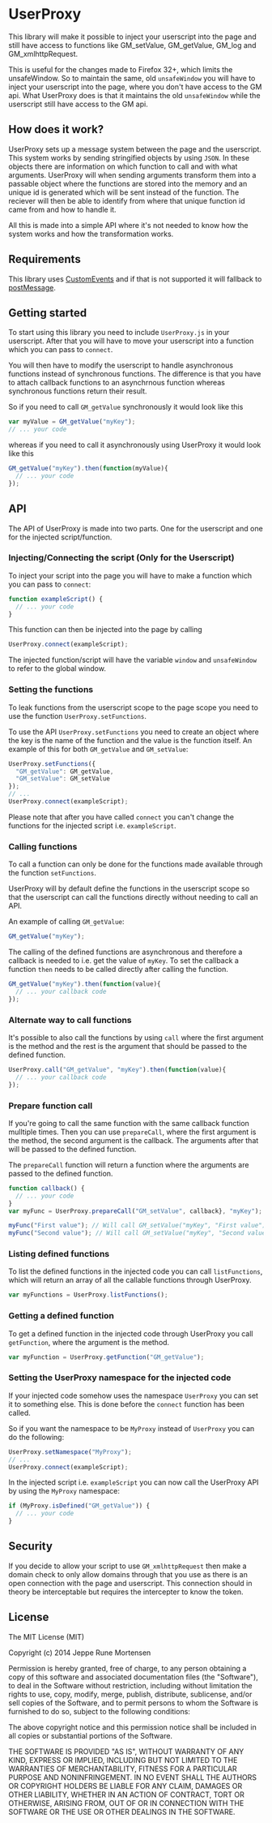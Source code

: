 UserProxy
==============
This library will make it possible to inject your userscript into the page and still
have access to functions like GM_setValue, GM_getValue, GM_log and GM_xmlhttpRequest.

This is useful for the changes made to Firefox 32+, which limits the unsafeWindow. So
to maintain the same, old `unsafeWindow` you will have to inject your userscript into
the page, where you don't have access to the GM api. What UserProxy does is that it
maintains the old `unsafeWindow` while the userscript still have access to the GM api.

How does it work?
-----------------
UserProxy sets up a message system between the page and the userscript. This system
works by sending stringified objects by using `JSON`. In these objects there are
information on which function to call and with what arguments. UserProxy will when
sending arguments transform them into a passable object where the functions are
stored into the memory and an unique id is generated which will be sent instead
of the function. The reciever will then be able to identify from where that
unique function id came from and how to handle it.

All this is made into a simple API where it's not needed to know how the system
works and how the transformation works.

Requirements
------------
This library uses [CustomEvents](https://developer.mozilla.org/en/docs/Web/API/CustomEvent)
and if that is not supported it will fallback to
[postMessage](https://developer.mozilla.org/en-US/docs/Web/API/Window.postMessage).

Getting started
---------------
To start using this library you need to include `UserProxy.js` in your userscript.
After that you will have to move your userscript into a function which you can
pass to `connect`.

You will then have to modify the userscript to handle asynchronous functions instead
of synchronous functions. The difference is that you have to attach callback functions
to an asynchrnous function whereas synchronous functions return their result.

So if you need to call `GM_getValue` synchronously it would look like this
```JavaScript
var myValue = GM_getValue("myKey");
// ... your code
```

whereas if you need to call it asynchronously using UserProxy it would look like this
```JavaScript
GM_getValue("myKey").then(function(myValue){
  // ... your code
});
```

API
---
The API of UserProxy is made into two parts. One for the userscript and one for
the injected script/function.

### Injecting/Connecting the script (Only for the Userscript)
To inject your script into the page you will have to make a function which you can
pass to `connect`:
```JavaScript
function exampleScript() {
  // ... your code
}
```

This function can then be injected into the page by calling
```JavaScript
UserProxy.connect(exampleScript);
```

The injected function/script will have the variable `window` and `unsafeWindow`
to refer to the global window.

### Setting the functions
To leak functions from the userscript scope to the page scope you need to use the
function `UserProxy.setFunctions`.

To use the API `UserProxy.setFunctions` you need to create an object where the
key is the name of the function and the value is the function itself.
An example of this for both `GM_getValue` and `GM_setValue`:
```JavaScript
UserProxy.setFunctions({
  "GM_getValue": GM_getValue,
  "GM_setValue": GM_setValue
});
// ...
UserProxy.connect(exampleScript);
```

Please note that after you have called `connect` you can't change the functions
for the injected script i.e. `exampleScript`.

### Calling functions
To call a function can only be done for the functions made available through the
function `setFunctions`.

UserProxy will by default define the functions in the userscript scope so that
the userscript can call the functions directly without needing to call an API.

An example of calling `GM_getValue`:
```JavaScript
GM_getValue("myKey");
```

The calling of the defined functions are asynchronous and therefore a callback
is needed to i.e. get the value of `myKey`. To set the callback a function
`then` needs to be called directly after calling the function.

```JavaScript
GM_getValue("myKey").then(function(value){
  // ... your callback code
});
```

### Alternate way to call functions
It's possible to also call the functions by using `call` where the first argument
is the method and the rest is the argument that should be passed to the defined
function.

```JavaScript
UserProxy.call("GM_getValue", "myKey").then(function(value){
  // ... your callback code
});
```

### Prepare function call
If you're going to call the same function with the same callback function mulltiple
times. Then you can use `prepareCall`, where the first argument is the method, the
second argument is the callback. The arguments after that will be passed to the
defined function.

The `prepareCall` function will return a function where the arguments are passed to the defined
function.

```JavaScript
function callback() {
  // ... your code
}
var myFunc = UserProxy.prepareCall("GM_setValue", callback}, "myKey");

myFunc("First value"); // Will call GM_setValue("myKey", "First value").then(callback);
myFunc("Second value"); // Will call GM_setValue("myKey", "Second value").then(callback);
```

### Listing defined functions
To list the defined functions in the injected code you can call `listFunctions`,
which will return an array of all the callable functions through UserProxy.

```JavaScript
var myFunctions = UserProxy.listFunctions();
```

### Getting a defined function
To get a defined function in the injected code through UserProxy you call
`getFunction`, where the argument is the method.

```JavaScript
var myFunction = UserProxy.getFunction("GM_getValue");
```

### Setting the UserProxy namespace for the injected code
If your injected code somehow uses the namespace `UserProxy` you can set it to
something else. This is done before the `connect` function has been called.

So if you want the namespace to be `MyProxy` instead of `UserProxy` you can do
the following:

```JavaScript
UserProxy.setNamespace("MyProxy");
// ... 
UserProxy.connect(exampleScript);
```

In the injected script i.e. `exampleScript` you can now call the UserProxy API
by using the `MyProxy` namespace:

```JavaScript
if (MyProxy.isDefined("GM_getValue")) {
  // ... your code
}
```

Security
--------
If you decide to allow your script to use `GM_xmlhttpRequest` then make a domain
check to only allow domains through that you use as there is an open connection
with the page and userscript. This connection should in theory be interceptable
but requires the intercepter to know the token.

License
-------
The MIT License (MIT)

Copyright (c) 2014 Jeppe Rune Mortensen

Permission is hereby granted, free of charge, to any person obtaining a copy of
this software and associated documentation files (the "Software"), to deal in
the Software without restriction, including without limitation the rights to
use, copy, modify, merge, publish, distribute, sublicense, and/or sell copies of
the Software, and to permit persons to whom the Software is furnished to do so,
subject to the following conditions:

The above copyright notice and this permission notice shall be included in all
copies or substantial portions of the Software.

THE SOFTWARE IS PROVIDED "AS IS", WITHOUT WARRANTY OF ANY KIND, EXPRESS OR
IMPLIED, INCLUDING BUT NOT LIMITED TO THE WARRANTIES OF MERCHANTABILITY, FITNESS
FOR A PARTICULAR PURPOSE AND NONINFRINGEMENT. IN NO EVENT SHALL THE AUTHORS OR
COPYRIGHT HOLDERS BE LIABLE FOR ANY CLAIM, DAMAGES OR OTHER LIABILITY, WHETHER
IN AN ACTION OF CONTRACT, TORT OR OTHERWISE, ARISING FROM, OUT OF OR IN
CONNECTION WITH THE SOFTWARE OR THE USE OR OTHER DEALINGS IN THE SOFTWARE.